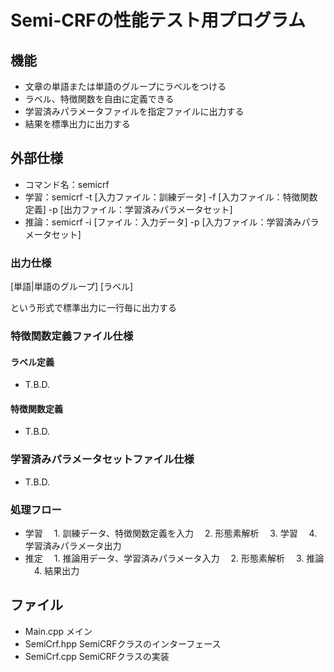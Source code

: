 # Semi-CRFの性能テスト用プログラム

## 機能
+ 文章の単語または単語のグループにラベルをつける
+ ラベル、特徴関数を自由に定義できる
+ 学習済みパラメータファイルを指定ファイルに出力する
+ 結果を標準出力に出力する

## 外部仕様
+ コマンド名：semicrf
+ 学習：semicrf -t [入力ファイル：訓練データ] -f [入力ファイル：特徴関数定義] -p [出力ファイル：学習済みパラメータセット]
+ 推論：semicrf -i [ファイル：入力データ] -p [入力ファイル：学習済みパラメータセット]

### 出力仕様

[単語|単語のグループ]	[ラベル]

という形式で標準出力に一行毎に出力する

### 特徴関数定義ファイル仕様
#### ラベル定義
+ T.B.D.
#### 特徴関数定義
+ T.B.D.

### 学習済みパラメータセットファイル仕様
+ T.B.D.

### 処理フロー
+ 学習
　1. 訓練データ、特徴関数定義を入力
　2. 形態素解析
　3. 学習
　4. 学習済みパラメータ出力
+ 推定
　1. 推論用データ、学習済みパラメータ入力
　2. 形態素解析
　3. 推論
　4. 結果出力

## ファイル
+ Main.cpp メイン
+ SemiCrf.hpp SemiCRFクラスのインターフェース
+ SemiCrf.cpp SemiCRFクラスの実装
